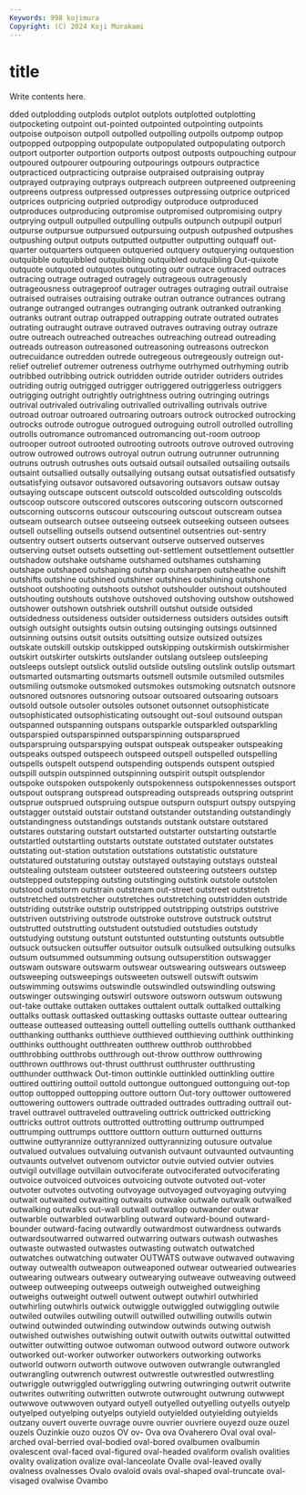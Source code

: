 ```yaml
---
Keywords: 998 kojimura
Copyright: (C) 2024 Koji Murakami
---
```


# title

Write contents here.



dded
outplodding outplods outplot outplots outplotted outplotting outpocketing outpoint out-pointed outpointed
outpointing outpoints outpoise outpoison outpoll outpolled outpolling outpolls outpomp outpop
outpopped outpopping outpopulate outpopulated outpopulating outporch outport outporter outportion outports
outpost outposts outpouching outpour outpoured outpourer outpouring outpourings outpours outpractice
outpracticed outpracticing outpraise outpraised outpraising outpray outprayed outpraying outprays outpreach
outpreen outpreened outpreening outpreens outpress outpressed outpresses outpressing outprice outpriced
outprices outpricing outpried outprodigy outproduce outproduced outproduces outproducing outpromise outpromised
outpromising outpry outprying outpull outpulled outpulling outpulls outpunch outpupil outpurl
outpurse outpursue outpursued outpursuing outpush outpushed outpushes outpushing output outputs
outputted outputter outputting outquaff out-quarter outquarters outqueen outqueried outquery outquerying
outquestion outquibble outquibbled outquibbling outquibled outquibling Out-quixote outquote outquoted outquotes
outquoting outr outrace outraced outraces outracing outrage outraged outragely outrageous
outrageously outrageousness outrageproof outrager outrages outraging outrail outraise outraised outraises
outraising outrake outran outrance outrances outrang outrange outranged outranges outranging
outrank outranked outranking outranks outrant outrap outrapped outrapping outrate outrated
outrates outrating outraught outrave outraved outraves outraving outray outraze outre
outreach outreached outreaches outreaching outread outreading outreads outreason outreasoned outreasoning
outreasons outreckon outrecuidance outredden outrede outregeous outregeously outreign out-relief outrelief
outremer outreness outrhyme outrhymed outrhyming outrib outribbed outribbing outrick outridden
outride outrider outriders outrides outriding outrig outrigged outrigger outriggered outriggerless
outriggers outrigging outright outrightly outrightness outring outringing outrings outrival outrivaled
outrivaling outrivalled outrivalling outrivals outrive outroad outroar outroared outroaring outroars
outrock outrocked outrocking outrocks outrode outrogue outrogued outroguing outroll outrolled
outrolling outrolls outromance outromanced outromancing out-room outroop outrooper outroot outrooted
outrooting outroots outrove outroved outroving outrow outrowed outrows outroyal outrun
outrung outrunner outrunning outruns outrush outrushes outs outsaid outsail outsailed
outsailing outsails outsaint outsallied outsally outsallying outsang outsat outsatisfied outsatisfy
outsatisfying outsavor outsavored outsavoring outsavors outsaw outsay outsaying outscape outscent
outscold outscolded outscolding outscolds outscoop outscore outscored outscores outscoring outscorn
outscorned outscorning outscorns outscour outscouring outscout outscream outsea outseam outsearch
outsee outseeing outseek outseeking outseen outsees outsell outselling outsells outsend
outsentinel outsentries out-sentry outsentry outsert outserts outservant outserve outserved outserves
outserving outset outsets outsetting out-settlement outsettlement outsettler outshadow outshake outshame
outshamed outshames outshaming outshape outshaped outshaping outsharp outsharpen outsheathe outshift
outshifts outshine outshined outshiner outshines outshining outshone outshoot outshooting outshoots
outshot outshoulder outshout outshouted outshouting outshouts outshove outshoved outshoving outshow
outshowed outshower outshown outshriek outshrill outshut outside outsided outsidedness outsideness
outsider outsiderness outsiders outsides outsift outsigh outsight outsights outsin outsing
outsinging outsings outsinned outsinning outsins outsit outsits outsitting outsize outsized
outsizes outskate outskill outskip outskipped outskipping outskirmish outskirmisher outskirt outskirter
outskirts outslander outslang outsleep outsleeping outsleeps outslept outslick outslid outslide
outsling outslink outslip outsmart outsmarted outsmarting outsmarts outsmell outsmile outsmiled
outsmiles outsmiling outsmoke outsmoked outsmokes outsmoking outsnatch outsnore outsnored outsnores
outsnoring outsoar outsoared outsoaring outsoars outsold outsole outsoler outsoles outsonet
outsonnet outsophisticate outsophisticated outsophisticating outsought out-soul outsound outspan outspanned outspanning
outspans outsparkle outsparkled outsparkling outsparspied outsparspinned outsparspinning outsparsprued outsparspruing outsparspying
outspat outspeak outspeaker outspeaking outspeaks outsped outspeech outspeed outspell outspelled
outspelling outspells outspelt outspend outspending outspends outspent outspied outspill outspin
outspinned outspinning outspirit outspit outsplendor outspoke outspoken outspokenly outspokenness outspokennesses
outsport outspout outsprang outspread outspreading outspreads outspring outsprint outsprue outsprued
outspruing outspue outspurn outspurt outspy outspying outstagger outstaid outstair outstand
outstander outstanding outstandingly outstandingness outstandings outstands outstank outstare outstared outstares
outstaring outstart outstarted outstarter outstarting outstartle outstartled outstartling outstarts outstate
outstated outstater outstates outstating out-station outstation outstations outstatistic outstature outstatured
outstaturing outstay outstayed outstaying outstays outsteal outstealing outsteam outsteer outsteered
outsteering outsteers outstep outstepped outstepping outsting outstinging outstink outstole outstolen
outstood outstorm outstrain outstream out-street outstreet outstretch outstretched outstretcher outstretches
outstretching outstridden outstride outstriding outstrike outstrip outstripped outstripping outstrips outstrive
outstriven outstriving outstrode outstroke outstrove outstruck outstrut outstrutted outstrutting outstudent
outstudied outstudies outstudy outstudying outstung outstunt outstunted outstunting outstunts outsubtle
outsuck outsucken outsuffer outsuitor outsulk outsulked outsulking outsulks outsum outsummed
outsumming outsung outsuperstition outswagger outswam outsware outswarm outswear outswearing outswears
outsweep outsweeping outsweepings outsweeten outswell outswift outswim outswimming outswims outswindle
outswindled outswindling outswing outswinger outswinging outswirl outswore outsworn outswum outswung
out-take outtake outtaken outtakes outtalent outtalk outtalked outtalking outtalks outtask
outtasked outtasking outtasks outtaste outtear outtearing outtease outteased outteasing outtell
outtelling outtells outthank outthanked outthanking outthanks outthieve outthieved outthieving outthink
outthinking outthinks outthought outthreaten outthrew outthrob outthrobbed outthrobbing outthrobs outthrough
out-throw outthrow outthrowing outthrown outthrows out-thrust outthrust outthruster outthrusting outthunder
outthwack Out-timon outtinkle outtinkled outtinkling outtire outtired outtiring outtoil outtold
outtongue outtongued outtonguing out-top outtop outtopped outtopping outtore outtorn Out-tory
outtower outtowered outtowering outtowers outtrade outtraded outtrades outtrading outtrail out-travel
outtravel outtraveled outtraveling outtrick outtricked outtricking outtricks outtrot outtrots outtrotted
outtrotting outtrump outtrumped outtrumping outtrumps outttore outttorn outturn outturned outturns
outtwine outtyrannize outtyrannized outtyrannizing outusure outvalue outvalued outvalues outvaluing outvanish
outvaunt outvaunted outvaunting outvaunts outvelvet outvenom outvictor outvie outvied outvier
outvies outvigil outvillage outvillain outvociferate outvociferated outvociferating outvoice outvoiced outvoices
outvoicing outvote outvoted out-voter outvoter outvotes outvoting outvoyage outvoyaged outvoyaging
outvying outwait outwaited outwaiting outwaits outwake outwale outwalk outwalked outwalking
outwalks out-wall outwall outwallop outwander outwar outwarble outwarbled outwarbling outward
outward-bound outward-bounder outward-facing outwardly outwardmost outwardness outwards outwardsoutwarred outwarred outwarring
outwars outwash outwashes outwaste outwasted outwastes outwasting outwatch outwatched outwatches
outwatching outwater OUTWATS outwave outwaved outwaving outway outwealth outweapon outweaponed
outwear outwearied outwearies outwearing outwears outweary outwearying outweave outweaving outweed
outweep outweeping outweeps outweigh outweighed outweighing outweighs outweight outwell outwent
outwept outwhirl outwhirled outwhirling outwhirls outwick outwiggle outwiggled outwiggling outwile
outwiled outwiles outwiling outwill outwilled outwilling outwills outwin outwind outwinded
outwinding outwindow outwinds outwing outwish outwished outwishes outwishing outwit outwith
outwits outwittal outwitted outwitter outwitting outwoe outwoman outwood outword outwore
outwork outworked out-worker outworker outworkers outworking outworks outworld outworn outworth
outwove outwoven outwrangle outwrangled outwrangling outwrench outwrest outwrestle outwrestled outwrestling
outwriggle outwriggled outwriggling outwring outwringing outwrit outwrite outwrites outwriting outwritten
outwrote outwrought outwrung outwwept outwwove outwwoven outyard outyell outyelled outyelling
outyells outyelp outyelped outyelping outyelps outyield outyielded outyielding outyields outzany
ouvert ouverte ouvrage ouvre ouvrier ouvriere ouyezd ouze ouzel ouzels
Ouzinkie ouzo ouzos OV ov- Ova ova Ovaherero Oval oval
oval-arched oval-berried oval-bodied oval-bored ovalbumen ovalbumin ovalescent oval-faced oval-figured oval-headed
ovaliform ovalish ovalities ovality ovalization ovalize oval-lanceolate Ovalle oval-leaved ovally
ovalness ovalnesses Ovalo ovaloid ovals oval-shaped oval-truncate oval-visaged ovalwise Ovambo
